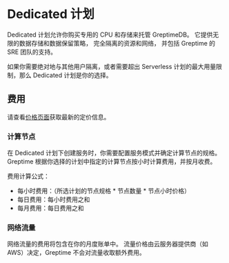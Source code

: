 # Dedicated 计划

Dedicated 计划允许你购买专用的 CPU 和存储来托管 GreptimeDB。
它提供无限的数据存储和数据保留策略，
完全隔离的资源和网络，
并包括 Greptime 的 SRE 团队的支持。

如果你需要绝对地与其他用户隔离，或者需要超出 Serverless 计划的最大用量限制，那么 Dedicated 计划是你的选择。

## 费用

请查看[价格页面](https://greptime.com/pricing)获取最新的定价信息。

### 计算节点

在 Dedicated 计划下创建服务时，你需要配置服务模式并确定计算节点的规格。
Greptime 根据你选择的计划中指定的计算节点按小时计算费用，并按月收费。

费用计算公式：

- 每小时费用：（所选计划的节点规格 * 节点数量 * 节点小时价格）
- 每日费用：每小时费用之和
- 每月费用：每日费用之和

<!--@include: shared-storage-capacity.md-->

### 网络流量

网络流量的费用将包含在你的月度账单中。
流量价格由云服务器提供商（如 AWS）决定，Greptime 不会对流量收取额外费用。
